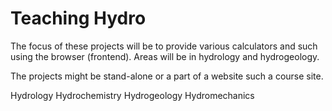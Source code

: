 Teaching Hydro
=========

The focus of these projects will be to provide various calculators and such using the browser (frontend). Areas will be in hydrology and hydrogeology.

The projects might be stand-alone or a part of a website such a course site.

Hydrology
Hydrochemistry
Hydrogeology
Hydromechanics
